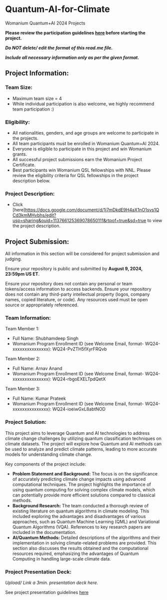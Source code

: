 # Quantum-AI-for-Climate
Womanium Quantum+AI 2024 Projects

**Please review the participation guidelines [here](https://github.com/womanium-quantum/Quantum-AI-2024) before starting the project.**

_**Do NOT delete/ edit the format of this read.me file.**_

_**Include all necessary information only as per the given format.**_

## Project Information:

### Team Size:
  - Maximum team size = 4
  - While individual participation is also welcome, we highly recommend team participation :)

### Eligibility:
  - All nationalities, genders, and age groups are welcome to participate in the projects.
  - All team participants must be enrolled in Womanium Quantum+AI 2024.
  - Everyone is eligible to participate in this project and win Womanium grants.
  - All successful project submissions earn the Womanium Project Certificate.
  - Best participants win Womanium QSL fellowships with NNL. Please review the eligibility criteria for QSL fellowships in the project description below.

### Project Description:
  - Click [here]https://docs.google.com/document/d/1j7mDkdE9H4aX1nO1svs1QCd3kmMHvbhs/edit?usp=sharing&ouid=113766125369078650111&rtpof=true&sd=true to view the project description.

## Project Submission:
All information in this section will be considered for project submission and judging.

Ensure your repository is public and submitted by **August 9, 2024, 23:59pm US ET**.

Ensure your repository does not contain any personal or team tokens/access information to access backends. Ensure your repository does not contain any third-party intellectual property (logos, company names, copied literature, or code). Any resources used must be open source or appropriately referenced.

### Team Information:
Team Member 1:
 - Full Name: Shubhamdeep Singh
 - Womanium Program Enrollment ID (see Welcome Email, format- WQ24-xxxxxxxxxxxxxxx): WQ24-PvZTH5fXyrFRQvb

Team Member 2:
 - Full Name: Arnav Anand
 - Womanium Program Enrollment ID (see Welcome Email, format- WQ24-xxxxxxxxxxxxxxx): WQ24-rbgoEXELTpdQetX

Team Member 3:
 - Full Name: Kumar Prateek
 - Womanium Program Enrollment ID (see Welcome Email, format- WQ24-xxxxxxxxxxxxxxx): WQ24-ioeiwGxL8abtNOD


### Project Solution:
This project aims to leverage Quantum and AI technologies to address climate change challenges by utilizing quantum classification techniques on climate datasets. The project will explore how Quantum and AI methods can be used to analyze and predict climate patterns, leading to more accurate models for understanding climate change.

Key components of the project include:
- **Problem Statement and Background:** The focus is on the significance of accurately predicting climate change impacts using advanced computational techniques. The project highlights the importance of using quantum computing for solving complex climate models, which can potentially provide more efficient solutions compared to classical methods.
- **Background Research:** The team conducted a thorough review of existing literature on quantum algorithms in climate modeling. This included exploring the advantages and disadvantages of various approaches, such as Quantum Machine Learning (QML) and Variational Quantum Algorithms (VQA). References to key research papers are included in the documentation.
- **AI/Quantum Methods:** Detailed descriptions of the algorithms and their implementation in solving climate-related problems are provided. This section also discusses the results obtained and the computational resources required, emphasizing the advantages of Quantum Computing in handling large-scale climate data.

### Project Presentation Deck:
_Upload/ Link a 3min. presentation deck here._

See project presentation guidelines [here](https://docs.google.com/document/d/13nWF8AxFAfFYTWEYPT3BpPdYkqtxxSAjmuXj_zcMh-E/edit?usp=sharing)
